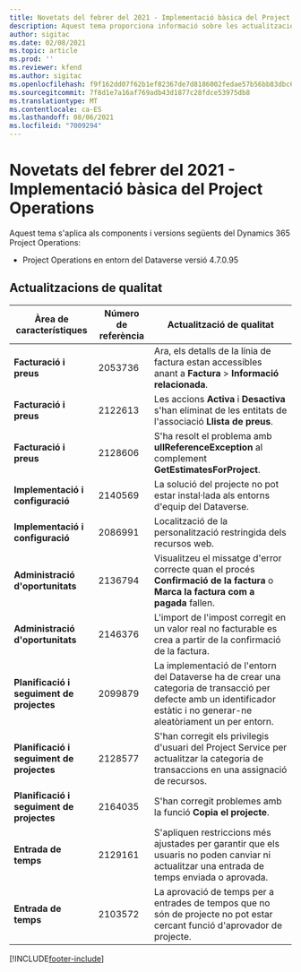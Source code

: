 ```yaml
---
title: Novetats del febrer del 2021 - Implementació bàsica del Project Operations
description: Aquest tema proporciona informació sobre les actualitzacions de qualitat disponibles en el llançament de febrer de 2021 de la implementació bàsica del Project Operations.
author: sigitac
ms.date: 02/08/2021
ms.topic: article
ms.prod: ''
ms.reviewer: kfend
ms.author: sigitac
ms.openlocfilehash: f9f162dd07f62b1ef82367de7d8186002fedae57b56bb83dbc6741232d70e4f6
ms.sourcegitcommit: 7f8d1e7a16af769adb43d1877c28fdce53975db8
ms.translationtype: MT
ms.contentlocale: ca-ES
ms.lasthandoff: 08/06/2021
ms.locfileid: "7009294"
---
```

# <a name="whats-new-february-2021---project-operations-lite-deployment"></a>Novetats del febrer del 2021 - Implementació bàsica del Project Operations

Aquest tema s'aplica als components i versions següents del Dynamics 365 Project Operations:

  - Project Operations en entorn del Dataverse versió 4.7.0.95

## <a name="quality-updates"></a>Actualitzacions de qualitat

| **Àrea de característiques** | **Número de referència** | **Actualització de qualitat** |
| --- | --- | --- |
| **Facturació i preus** | 2053736 | Ara, els detalls de la línia de factura estan accessibles anant a **Factura** > **Informació relacionada**. |
| **Facturació i preus** | 2122613 | Les accions **Activa** i **Desactiva** s'han eliminat de les entitats de l'associació **Llista de preus**. |
| **Facturació i preus** | 2128606 | S'ha resolt el problema amb **ullReferenceException** al complement **GetEstimatesForProject**. |
| **Implementació i configuració** | 2140569 | La solució del projecte no pot estar instal·lada als entorns d'equip del Dataverse. |
| **Implementació i configuració** | 2086991 | Localització de la personalització restringida dels recursos web. |
| **Administració d'oportunitats** | 2136794 | Visualitzeu el missatge d'error correcte quan el procés **Confirmació de la factura** o **Marca la factura com a pagada** fallen. |
| **Administració d'oportunitats** | 2146376 | L'import de l'impost corregit en un valor real no facturable es crea a partir de la confirmació de la factura. |
| **Planificació i seguiment de projectes** | 2099879 | La implementació de l'entorn del Dataverse ha de crear una categoria de transacció per defecte amb un identificador estàtic i no generar-ne aleatòriament un per entorn. |
| **Planificació i seguiment de projectes** | 2128577 | S'han corregit els privilegis d'usuari del Project Service per actualitzar la categoria de transaccions en una assignació de recursos. |
| **Planificació i seguiment de projectes** | 2164035 | S'han corregit problemes amb la funció **Copia el projecte**. |
| **Entrada de temps** | 2129161 | S'apliquen restriccions més ajustades per garantir que els usuaris no poden canviar ni actualitzar una entrada de temps enviada o aprovada. |
| **Entrada de temps** | 2103572 | La aprovació de temps per a entrades de tempos que no són de projecte no pot estar cercant funció d'aprovador de projecte. |


[!INCLUDE[footer-include](../../includes/footer-banner.md)]
